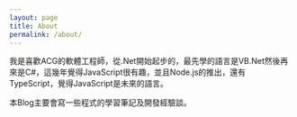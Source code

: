 ```yaml
---
layout: page
title: About
permalink: /about/
---
```


我是喜歡ACG的軟體工程師，從.Net開始起步的，最先學的語言是VB.Net然後再來是C#，這幾年覺得JavaScript很有趣，並且Node.js的推出，還有TypeScript，覺得JavaScript是未來的語言。

本Blog主要會寫一些程式的學習筆記及開發經驗談。